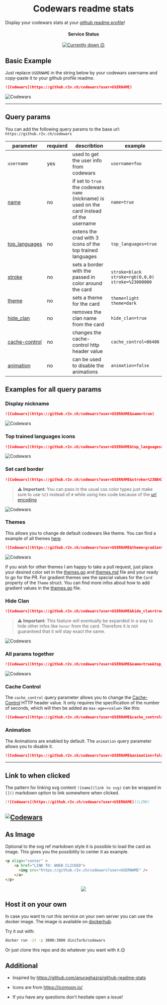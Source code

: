 <h1 align="center">Codewars readme stats</h1>

Display your codewars stats at your [github readme profile](https://docs.github.com/en/account-and-profile/setting-up-and-managing-your-github-profile/customizing-your-profile/managing-your-profile-readme)!

<h4 align="center">Service Status </h4>   
<p align="center">
   <a href="https://github.r2v.ch/"> 
      <img src="https://github.r2v.ch/health"/ alt="Currently down 🙃">
    </a>
</p>

## Basic Example

Just replace `USERNAME` in the string below by your codewars username and copy-paste it to your github profile readme.
```md
![Codewars](https://github.r2v.ch/codewars?user=USERNAME)
```

![Codewars](https://github.r2v.ch/codewars?user=dinifarb)

---
## Query params

You can add the following query params to the base url: `https://github.r2v.ch/codewars`

|parameter|requierd|describtion|example|
|-----|-----|-----|-----|
| `username` | yes |used to get the user info from codewars|`username=foo`| 
| [name](https://github.com/dinifarb/codewars_readme_stats#Display-nickname)|no|if set to `true` the codewars `name` (nickname) is used on the card instead of the username |`name=true` |
| [top_languages](https://github.com/dinifarb/codewars_readme_stats#Top-trained-languages-icons) |no|extens the crad with 3 icons of the top trained languages |`top_languages=true`|
| [stroke](https://github.com/dinifarb/codewars_readme_stats#Set-card-border) |no|sets a border with the passed in color around the card |`stroke=black`<br>`stroke=rgb(0,0,0)`<br> `stroke=%23000000`|
| [theme](https://github.com/dinifarb/codewars_readme_stats#Themes) |no| sets a theme for the card |`theme=light`<br>`theme=dark`|
| [hide_clan](https://github.com/dinifarb/codewars_readme_stats#hide-clan) |no| removes the clan name from the card |`hide_clan=true`|
| [cache-control](https://github.com/dinifarb/codewars_readme_stats#cache-control) |no| changes the cache-control http header value |`cache_control=86400`|
| [animation](https://github.com/dinifarb/codewars_readme_stats#cache-control) |no| can be used to disable the animations |`animation=false`|

## Examples for all query params

### Display nickname

```md
![Codewars](https://github.r2v.ch/codewars?user=USERNAME&name=true)
```

![Codewars](https://github.r2v.ch/codewars?user=dinifarb&name=true&cache_control=86400)

### Top trained languages icons

```md
![Codewars](https://github.r2v.ch/codewars?user=USERNAME&top_languages=true)
```

![Codewars](https://github.r2v.ch/codewars?user=dinifarb&top_languages=true&cache_control=86400)

### Set card border

```md
![Codewars](https://github.r2v.ch/codewars?user=USERNAME&stroke=%23BB432C)
```
> :warning: **Important:** 
> You can pass in the usual css color types just make sure to use `%23` instead of `#` while using hex code because of the [url encoding](https://www.w3schools.com/tags/ref_urlencode.asp)

![Codewars](https://github.r2v.ch/codewars?user=dinifarb&stroke=%23BB432C&cache_control=86400)

### Themes
This allows you to change de default codewars like theme. You can find a example of all themes [here](https://github.com/dinifarb/codewars_readme_stats/blob/master/codewars/themes.md). 

```md
![Codewars](https://github.r2v.ch/codewars?user=USERNAME&theme=gradient)
```
![Codewars](https://github.r2v.ch/codewars?user=dinifarb&theme=gradient&cache_control=86400)

If you wish for other themes I am happy to take a pull request, just place your desired color set in the [themes.go](https://github.com/dinifarb/codewars_readme_stats/blob/master/codewars/themes.go) and [themes.md](https://github.com/dinifarb/codewars_readme_stats/blob/master/codewars/themes.md) file and your ready to go for the PR. For gradient themes see the special values for the `Card` property of the `Theme` struct. You can find more infos about how to add gradient values in the [themes.go](https://github.com/dinifarb/codewars_readme_stats/blob/master/codewars/themes.go) file.

### Hide Clan

```md
![Codewars](https://github.r2v.ch/codewars?user=USERNAME&hide_clan=true)
```
> :warning: **Important:** 
> This feature will eventually be expanded in a way to hide other infos like `honor` from the card. Therefore it is not guaranteed that it will stay exact the same.

![Codewars](https://github.r2v.ch/codewars?user=dinifarb&hide_clan=true&cache_control=86400)

### All params together

```md
![Codewars](https://github.r2v.ch/codewars?user=USERNAME&name=true&top_languages=true&stroke=%23b362ff&theme=purple_dark)
```

![Codewars](https://github.r2v.ch/codewars?user=dinifarb&name=true&top_languages=true&stroke=%23b362ff&theme=purple_dark&cache_control=86400)

### Cache Control
The `cache_control` query parameter allows you to change the [Cache-Control](https://developer.mozilla.org/en-US/docs/Web/HTTP/Headers/Cache-Control?retiredLocale=de) HTTP header value. It only requires the specification of the number of seconds, which will then be added as `max-age=<value>` like this:

```md
![Codewars](https://github.r2v.ch/codewars?user=USERNAME&cache_control=86400)
```

### Animation
The Animations are enabled by default. The 
 `animation` query parameter allows you to disable it.

```md
![Codewars](https://github.r2v.ch/codewars?user=USERNAME&animation=false)
```

----
## Link to when clicked
The pattern for linking svg content `![name](link to svg)` can be wrapped in `[]()` markdown option to link somewhere when clicked.

```md
[![Codewars](https://github.r2v.ch/codewars?user=USERNAME)](LINK)
```

[![Codewars](https://github.r2v.ch/codewars?user=dinifarb&name=true&cache_control=86400)](https://www.youtube.com/watch?v=dQw4w9WgXcQ)
----

## As Image
Optional to the svg ref markdown style it is possible to load the card as image. This gives you the possibility to center it as example.

```html
<p align="center" >
    <a href="LINK TO: WHEN CLICKED">
      <img src="https://github.r2v.ch/codewars?user=USERNAME" />
    </a>
</p>
```
<p align="center" >
    <a href="LINK TO: WHEN CLICKED">
      <img src="https://github.r2v.ch/codewars?user=dinifarb&cache_control=86400" />
    </a>
</p>


## Host it on your own
In case you want to run this service on your own server you can use the docker image. The image is available on [dockerhub](https://hub.docker.com/r/dinifarb/codewars).

Try it out with:

```bash
docker run -it -p 3000:3000 dinifarb/codewars
``` 

Or just clone this repo and do whatever you want with it.😉

## Additional

- Inspired by https://github.com/anuraghazra/github-readme-stats

- Icons are from https://icomoon.io/

- If you have any questions don't hesitate open a issue!
